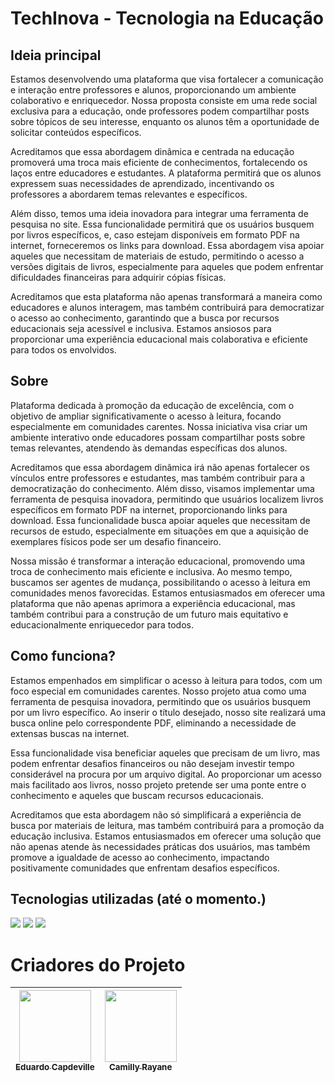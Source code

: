 <h1>TechInova - Tecnologia na Educação</h1>

<h2> Ideia principal</h2>
<p>Estamos desenvolvendo uma plataforma que visa fortalecer a comunicação e interação entre professores e alunos, proporcionando um ambiente colaborativo e enriquecedor. Nossa proposta consiste em uma rede social exclusiva para a educação, onde professores podem compartilhar posts sobre tópicos de seu interesse, enquanto os alunos têm a oportunidade de solicitar conteúdos específicos.

Acreditamos que essa abordagem dinâmica e centrada na educação promoverá uma troca mais eficiente de conhecimentos, fortalecendo os laços entre educadores e estudantes. A plataforma permitirá que os alunos expressem suas necessidades de aprendizado, incentivando os professores a abordarem temas relevantes e específicos.

Além disso, temos uma ideia inovadora para integrar uma ferramenta de pesquisa no site. Essa funcionalidade permitirá que os usuários busquem por livros específicos, e, caso estejam disponíveis em formato PDF na internet, forneceremos os links para download. Essa abordagem visa apoiar aqueles que necessitam de materiais de estudo, permitindo o acesso a versões digitais de livros, especialmente para aqueles que podem enfrentar dificuldades financeiras para adquirir cópias físicas.

Acreditamos que esta plataforma não apenas transformará a maneira como educadores e alunos interagem, mas também contribuirá para democratizar o acesso ao conhecimento, garantindo que a busca por recursos educacionais seja acessível e inclusiva. Estamos ansiosos para proporcionar uma experiência educacional mais colaborativa e eficiente para todos os envolvidos.</p>

<h2>Sobre</h2>
<p>Plataforma dedicada à promoção da educação de excelência, com o objetivo de ampliar significativamente o acesso à leitura, focando especialmente em comunidades carentes. Nossa iniciativa visa criar um ambiente interativo onde educadores possam compartilhar posts sobre temas relevantes, atendendo às demandas específicas dos alunos.

Acreditamos que essa abordagem dinâmica irá não apenas fortalecer os vínculos entre professores e estudantes, mas também contribuir para a democratização do conhecimento. Além disso, visamos implementar uma ferramenta de pesquisa inovadora, permitindo que usuários localizem livros específicos em formato PDF na internet, proporcionando links para download. Essa funcionalidade busca apoiar aqueles que necessitam de recursos de estudo, especialmente em situações em que a aquisição de exemplares físicos pode ser um desafio financeiro.

Nossa missão é transformar a interação educacional, promovendo uma troca de conhecimento mais eficiente e inclusiva. Ao mesmo tempo, buscamos ser agentes de mudança, possibilitando o acesso à leitura em comunidades menos favorecidas. Estamos entusiasmados em oferecer uma plataforma que não apenas aprimora a experiência educacional, mas também contribui para a construção de um futuro mais equitativo e educacionalmente enriquecedor para todos.</p>

<h2>Como funciona?</h2>
<p>Estamos empenhados em simplificar o acesso à leitura para todos, com um foco especial em comunidades carentes. Nosso projeto atua como uma ferramenta de pesquisa inovadora, permitindo que os usuários busquem por um livro específico. Ao inserir o título desejado, nosso site realizará uma busca online pelo correspondente PDF, eliminando a necessidade de extensas buscas na internet.

Essa funcionalidade visa beneficiar aqueles que precisam de um livro, mas podem enfrentar desafios financeiros ou não desejam investir tempo considerável na procura por um arquivo digital. Ao proporcionar um acesso mais facilitado aos livros, nosso projeto pretende ser uma ponte entre o conhecimento e aqueles que buscam recursos educacionais.

Acreditamos que esta abordagem não só simplificará a experiência de busca por materiais de leitura, mas também contribuirá para a promoção da educação inclusiva. Estamos entusiasmados em oferecer uma solução que não apenas atende às necessidades práticas dos usuários, mas também promove a igualdade de acesso ao conhecimento, impactando positivamente comunidades que enfrentam desafios específicos.</p>

## Tecnologias utilizadas (até o momento.)
<div>
  <img src="https://img.shields.io/badge/HTML-239120?style=for-the-badge&logo=html5&logoColor=white">
  <img src="https://img.shields.io/badge/CSS-239120?&style=for-the-badge&logo=css3&logoColor=white">
  <img src="https://img.shields.io/badge/JavaScript-F7DF1E?style=for-the-badge&logo=javascript&logoColor=black">
</div>

# Criadores do Projeto

| [<img src="https://avatars.githubusercontent.com/u/131886213?s=400&u=b5013d87a011d9c07fc6879c660c06cc86be0e99&v=4" width=115><br><sub>Eduardo Capdeville</sub>](https://github.com/EduCapdeville) |  [<img src="https://avatars.githubusercontent.com/u/129337832?v=4" width=115><br><sub>Camilly Rayane</sub>](https://github.com/caahrayane) |
| :---: | :---: |

